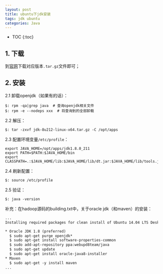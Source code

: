 ```yaml
---
layout: post
title: ubuntu下jdk安装
tags: jdk ubuntu
categories: Java
---
```


* TOC
{:toc}

## 1. 下载

到[官网](https://www.oracle.com/technetwork/java/javase/downloads/java-archive-javase8u211-later-5573849.html)下载对应版本`.tar.gz`文件即可；

## 2. 安装

2.1 卸载openjdk（如果有的话）：

```shell
$: rpm -qa|grep java  # 查询openjdk相关文件
$: rpm -e --nodeps xxx  # 将查询到的全部卸载
```

2.2 解压：

```shell
$: tar -zxvf jdk-8u212-linux-x64.tar.gz -C /opt/apps
```

2.3 配置环境变量`/etc/profile`：

```shell
export JAVA_HOME=/opt/apps/jdk1.8.0_211
export PATH=$PATH:$JAVA_HOME/bin
export CLASSPATH=.:$JAVA_HOME/lib:$JAVA_HOME/lib/dt.jar:$JAVA_HOME/lib/tools.jar
```

2.4 刷新配置：

```shell
$: source /etc/profile
```

2.5 验证：

```shell
$: java -version
```

补充：在hadoop源码的building.txt中，关于oracle jdk（和maven）的安装：

```txt
...
Installing required packages for clean install of Ubuntu 14.04 LTS Desktop:

* Oracle JDK 1.8 (preferred)
  $ sudo apt-get purge openjdk*
  $ sudo apt-get install software-properties-common
  $ sudo add-apt-repository ppa:webupd8team/java
  $ sudo apt-get update
  $ sudo apt-get install oracle-java8-installer
* Maven
  $ sudo apt-get -y install maven
...
```

